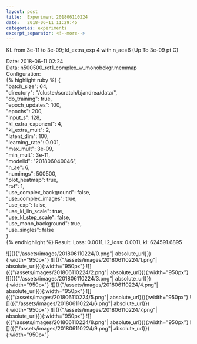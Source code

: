```yaml
---
layout: post
title:  Experiment 201806110224
date:   2018-06-11 11:29:45
categories: experiments
excerpt_separator: <!--more-->
---
```

KL from 3e-11 to 3e-09; kl_extra_exp 4 with n_ae=6 (Up To 3e-09 pt C)  

 <!--more-->
Date: 2018-06-11 02:24  
Data: n500500_rot1_complex_w_monobckgr.memmap  
Configuration:   
{% highlight ruby %}
{  
    "batch_size": 64,   
    "directory": "/cluster/scratch/bjandrea/data/",   
    "do_training": true,   
    "epoch_updates": 100,   
    "epochs": 200,   
    "input_s": 128,   
    "kl_extra_exponent": 4,   
    "kl_extra_mult": 2,   
    "latent_dim": 100,   
    "learning_rate": 0.001,   
    "max_mult": 3e-09,   
    "min_mult": 3e-11,   
    "modelid": "201806040046",   
    "n_ae": 6,   
    "numimgs": 500500,   
    "plot_heatmap": true,   
    "rot": 1,   
    "use_complex_background": false,   
    "use_complex_images": true,   
    "use_exp": false,   
    "use_kl_lin_scale": true,   
    "use_kl_step_scale": false,   
    "use_mono_background": true,   
    "use_singles": false  
}  
{% endhighlight %}
Result: Loss: 0.0011, l2_loss: 0.0011, kl: 624591.6895  

![]({{"/assets/images/201806110224/0.png"| absolute_url}}){:width="950px"}
![]({{"/assets/images/201806110224/1.png"| absolute_url}}){:width="950px"}
![]({{"/assets/images/201806110224/2.png"| absolute_url}}){:width="950px"}
![]({{"/assets/images/201806110224/3.png"| absolute_url}}){:width="950px"}
![]({{"/assets/images/201806110224/4.png"| absolute_url}}){:width="950px"}
![]({{"/assets/images/201806110224/5.png"| absolute_url}}){:width="950px"}
![]({{"/assets/images/201806110224/6.png"| absolute_url}}){:width="950px"}
![]({{"/assets/images/201806110224/7.png"| absolute_url}}){:width="950px"}
![]({{"/assets/images/201806110224/8.png"| absolute_url}}){:width="950px"}
![]({{"/assets/images/201806110224/9.png"| absolute_url}}){:width="950px"}
